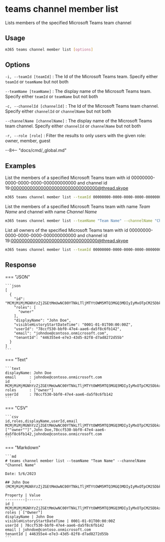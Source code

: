 # teams channel member list

Lists members of the specified Microsoft Teams team channel

## Usage

```sh
m365 teams channel member list [options]
```

## Options

`-i, --teamId [teamId]`
: The Id of the Microsoft Teams team. Specify either `teamId` or `teamName` but not both

`--teamName [teamName]`
: The display name of the Microsoft Teams team. Specify either `teamId` or `teamName` but not both

`-c, --channelId [channelId]`
: The Id of the Microsoft Teams team channel. Specify either `channelId` or `channelName` but not both

`--channelName [channelName]`
: The display name of the Microsoft Teams team channel. Specify either `channelId` or `channelName` but not both

`-r, --role [role]`
: Filter the results to only users with the given role: owner, member, guest

--8<-- "docs/cmd/_global.md"

## Examples
  
List the members of a specified Microsoft Teams team with id 00000000-0000-0000-0000-000000000000 and channel id 19:00000000000000000000000000000000@thread.skype

```sh
m365 teams channel member list --teamId 00000000-0000-0000-0000-000000000000 --channelId 19:00000000000000000000000000000000@thread.skype
```

List the members of a specified Microsoft Teams team with name _Team Name_ and channel with name _Channel Name_

```sh
m365 teams channel member list --teamName "Team Name" --channelName "Channel Name"
```

List all owners of the specified Microsoft Teams team with id 00000000-0000-0000-0000-000000000000 and channel id 19:00000000000000000000000000000000@thread.skype

```sh
m365 teams channel member list --teamId 00000000-0000-0000-0000-000000000000 --channelId 19:00000000000000000000000000000000@thread.skype --role owner
```

## Response

=== "JSON"

    ```json
    [
      {
        "id": "MCMjMiMjMGNhYzZjZGEtMmUwNC00YTNkLTljMTYtOWM5MTQ3MGQ3MDIyIyMxOTpCM25DbkxLd3dDb0dERUFEeVVnUTVrSjVQa2VrdWp5am13eHA3dWhRZUFFMUB0aHJlYWQudGFjdjIjIzc4Y2NmNTMwLWJiZjAtNDdlNC1hYWU2LWRhNWY4YzZmYjE0Mg==",
        "roles": [
          "owner"
        ],
        "displayName": "John Doe",
        "visibleHistoryStartDateTime": "0001-01-01T00:00:00Z",
        "userId": "78ccf530-bbf0-47e4-aae6-da5f8c6fb142",
        "email": "johndoe@contoso.onmicrosoft.com",
        "tenantId": "446355e4-e7e3-43d5-82f8-d7ad8272d55b"
      }
    ]
    ```

=== "Text"

    ```text
    displayName: John Doe
    email      : johndoe@contoso.onmicrosoft.com
    id         : MCMjMiMjMGNhYzZjZGEtMmUwNC00YTNkLTljMTYtOWM5MTQ3MGQ3MDIyIyMxOTpCM25DbkxLd3dDb0dERUFEeVVnUTVrSjVQa2VrdWp5am13eHA3dWhRZUFFMUB0aHJlYWQudGFjdjIjIzc4Y2NmNTMwLWJiZjAtNDdlNC1hYWU2LWRhNWY4YzZmYjE0Mg==
    roles      : ["owner"]
    userId     : 78ccf530-bbf0-47e4-aae6-da5f8c6fb142
    ```

=== "CSV"

    ```csv
    id,roles,displayName,userId,email
    MCMjMiMjMGNhYzZjZGEtMmUwNC00YTNkLTljMTYtOWM5MTQ3MGQ3MDIyIyMxOTpCM25DbkxLd3dDb0dERUFEeVVnUTVrSjVQa2VrdWp5am13eHA3dWhRZUFFMUB0aHJlYWQudGFjdjIjIzc4Y2NmNTMwLWJiZjAtNDdlNC1hYWU2LWRhNWY4YzZmYjE0Mg==,"[""owner""]",John Doe,78ccf530-bbf0-47e4-aae6-da5f8c6fb142,johndoe@contoso.onmicrosoft.com
    ```

=== "Markdown"

    ```md
    # teams channel member list --teamName "Team Name" --channelName "Channel Name"

    Date: 5/6/2023

    ## John Doe (MCMjMiMjMGNhYzZjZGEtMmUwNC00YTNkLTljMTYtOWM5MTQ3MGQ3MDIyIyMxOTpCM25DbkxLd3dDb0dERUFEeVVnUTVrSjVQa2VrdWp5am13eHA3dWhRZUFFMUB0aHJlYWQudGFjdjIjIzc4Y2NmNTMwLWJiZjAtNDdlNC1hYWU2LWRhNWY4YzZmYjE0Mg==)

    Property | Value
    ---------|-------
    id | MCMjMiMjMGNhYzZjZGEtMmUwNC00YTNkLTljMTYtOWM5MTQ3MGQ3MDIyIyMxOTpCM25DbkxLd3dDb0dERUFEeVVnUTVrSjVQa2VrdWp5am13eHA3dWhRZUFFMUB0aHJlYWQudGFjdjIjIzc4Y2NmNTMwLWJiZjAtNDdlNC1hYWU2LWRhNWY4YzZmYjE0Mg==
    roles | ["Owner"]
    displayName | John Doe
    visibleHistoryStartDateTime | 0001-01-01T00:00:00Z
    userId | 78ccf530-bbf0-47e4-aae6-da5f8c6fb142
    email | johndoe@contoso.onmicrosoft.com
    tenantId | 446355e4-e7e3-43d5-82f8-d7ad8272d55b
    ```
